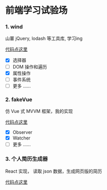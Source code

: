 # 前端学习试验场

### 1. wind

山寨 jQuery, lodash 等工具库, 学习ing

[代码点这里](./wind)

- [X] 选择器
- [ ] DOM 操作和遍历
- [X] 属性操作
- [ ] 事件系统
- [ ] 更多 ......

### 2. fakeVue

仿 Vue 式 MVVM 框架，我的实现

[代码点这里](./fakeVue)

- [X] Observer
- [X] Watcher
- [ ] 更多 ......

### 3. 个人简历生成器

React 实现， 读取 json 数据，生成网页版的简历

[代码点这里](./resume)
